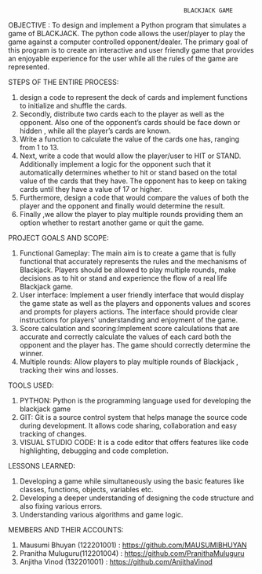                                                       BLACKJACK GAME
                                                      
OBJECTIVE : 
To design and implement a Python program that simulates a game of BLACKJACK. The python code allows the user/player to play the game against a computer controlled opponent/dealer. The primary goal of this program is to create an interactive and user friendly game that provides an enjoyable experience for the user while all the rules of the game are represented.
 
STEPS OF THE ENTIRE PROCESS:
 1. design a code to represent the deck of cards and implement functions to initialize and shuffle the cards.
 2. Secondly, distribute two cards each to the player as well as the opponent. Also one of the opponent’s cards should be face down or hidden , while all the           player’s cards are known.
 3. Write a function to calculate the value of the cards one has, ranging from 1 to 13.
 4. Next, write a code that would allow the player/user to HIT or STAND. Additionally implement a logic for the opponent such that it automatically determines        whether to hit or stand based on the total value of the cards that they have. The opponent has to keep on taking cards until they have a value of 17 or            higher.
 5. Furthermore,  design a code that would compare the values of both the player and the opponent and finally would determine the result. 
 6. Finally ,we allow the player to play multiple rounds providing them an option whether to restart another game or quit the game.

PROJECT GOALS AND SCOPE:
1. Functional Gameplay: The main aim is to create a game that is fully functional that accurately represents the rules and the mechanisms of Blackjack. Players should be allowed to play multiple rounds, make decisions as to hit or stand and experience the flow of a real life Blackjack game.
2. User interface: Implement a user friendly interface that would display the game state as well as the players and opponents values and scores and prompts for players actions. The interface should provide clear instructions for players' understanding and enjoyment of the game.
3. Score calculation and scoring:Implement score calculations that are accurate and correctly calculate the values of each card both the opponent and the player has. The game should  correctly determine the winner.
4. Multiple rounds: Allow players to play multiple rounds of Blackjack , tracking their wins and losses.

TOOLS USED:
1. PYTHON: Python is the programming language used for developing the blackjack game 
2. GIT: Git is a source control system that helps manage the source code during development. It allows code sharing, collaboration and easy tracking of changes.
3. VISUAL STUDIO CODE: It is a code editor that offers features like code highlighting, debugging and code completion.

LESSONS LEARNED:
1. Developing a game while simultaneously using the basic features like classes, functions, objects, variables etc.
2. Developing  a deeper understanding of designing the code structure and also fixing various errors.
3. Understanding various algorithms and game logic.

MEMBERS AND THEIR ACCOUNTS:
1. Mausumi Bhuyan (122201001) : https://github.com/MAUSUMIBHUYAN
2. Pranitha Muluguru(112201004) : https://github.com/PranithaMuluguru 
3. Anjitha Vinod (132201001) : https://github.com/AnjithaVinod






